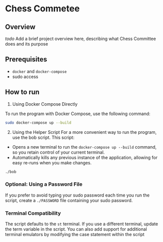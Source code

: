 # Chess Commetee
## Overview
_todo_ Add a brief project overview here, describing what Chess Committee does
and its purpose

## Prerequisites
- `docker` and `docker-compose`
- sudo access

## How to run
1. Using Docker Compose Directly

To run the program with Docker Compose, use the following command:
```bash
sudo docker-compose up --build
```

2. Using the Helper Script
For a more convenient way to run the program, use the bob script. This script:
- Opens a new terminal to run the `docker-compose up --build` command, so you
retain control of your current terminal.
- Automatically kills any previous instance of the application, allowing for
easy re-runs when you make changes.

```bash
./bob
```
### Optional: Using a Password File
If you prefer to avoid typing your sudo password each time you run the script,
create a `./PASSWORD` file containing your sudo password.

### Terminal Compatibility
The script defaults to the `st` terminal. If you use a different terminal,
update the term variable in the script. You can also add support for additional
terminal emulators by modifying the case statement within the script
